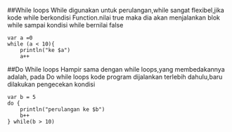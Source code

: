 ##While loops
While digunakan untuk perulangan,while sangat flexibel,jika kode while berkondisi Function.nilai true maka dia akan menjalankan blok while sampai kondisi while bernilai false
```aidl
var a =0
while (a < 10){
    println("ke $a")
    a++
```
##Do While loops
Hampir sama dengan while loops,yang membedakannya adalah, pada Do while loops kode program dijalankan terlebih dahulu,baru dilakukan pengecekan kondisi
```aidl
var b = 5
do {
    println("perulangan ke $b")
    b++
} while(b > 10)
```
